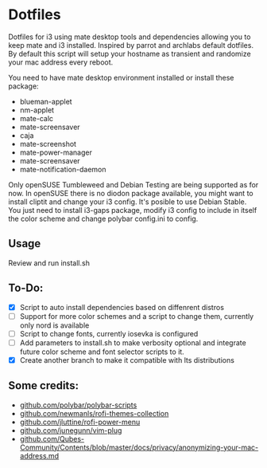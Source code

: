 # Dotfiles

Dotfiles for i3 using mate desktop tools and dependencies allowing you to keep mate and i3 installed.
Inspired by parrot and archlabs default dotfiles.
By default this script will setup your hostname as transient and randomize your mac address every reboot.

You need to have mate desktop environment installed or install these package:
* blueman-applet
* nm-applet
* mate-calc
* mate-screensaver
* caja
* mate-screenshot
* mate-power-manager
* mate-screensaver
* mate-notification-daemon

Only openSUSE Tumbleweed and Debian Testing are being supported as for now.
In openSUSE there is no diodon package available, you might want to install cliptit and change your i3 config.
It's posible to use Debian Stable. You just need to install i3-gaps package, modify i3 config to include in itself the color scheme and change polybar config.ini to config.

## Usage
Review and run install.sh

## To-Do:
- [x] Script to auto install dependencies based on diffenrent distros
- [ ] Support for more color schemes and a script to change them, currently only nord is available
- [ ] Script to change fonts, currently iosevka is configured
- [ ] Add parameters to install.sh to make verbosity optional and integrate future color scheme and font selector scripts to it.
- [x] Create another branch to make it compatible with lts distributions

## Some credits:
* [github.com/polybar/polybar-scripts](https://github.com/polybar/polybar-scripts)
* [github.com/newmanls/rofi-themes-collection](https://github.com/newmanls/rofi-themes-collection)
* [github.com/jluttine/rofi-power-menu](https://github.com/jluttine/rofi-power-menu)
* [github.com/junegunn/vim-plug](https://github.com/junegunn/vim-plug)
* [github.com/Qubes-Community/Contents/blob/master/docs/privacy/anonymizing-your-mac-address.md](https://github.com/Qubes-Community/Contents/blob/master/docs/privacy/anonymizing-your-mac-address.md)
